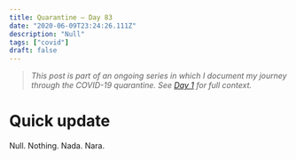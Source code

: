 ```yaml
---
title: Quarantine — Day 83
date: "2020-06-09T23:24:26.111Z"
description: "Null"
tags: ["covid"]
draft: false
---
```


> *This post is part of an ongoing series in which I document my journey through the COVID-19 quarantine. See [Day 1](/quarantine/quarantine-day-1) for full context.*

<div class="divider"></div>

# Quick update

Null. Nothing. Nada. Nara.
